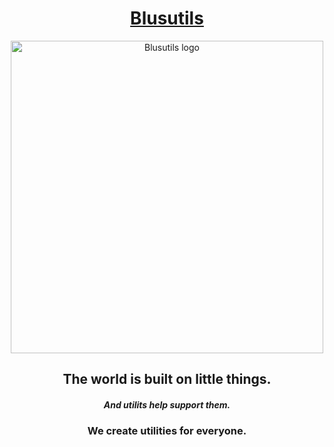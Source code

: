 <h1 align="center"><a href="https://blusutils.net" target="_blank">Blusutils</a></h1>

<!--<div align="center"><img src="https://github.com/Blusutils/.github/blob/main/profile/blusutils_3.png?raw=true" alt="Blusutils logo" width="500">-->
<div align="center"><img src="https://user-images.githubusercontent.com/71507444/199050362-e2331202-2817-4f36-9236-6ffe9cbd48a0.png" alt="Blusutils logo" width="500">

<!-- social networks here -->

## The world is built on little things.
##### And utilits help support them.

### We create utilities for everyone.

</div>


